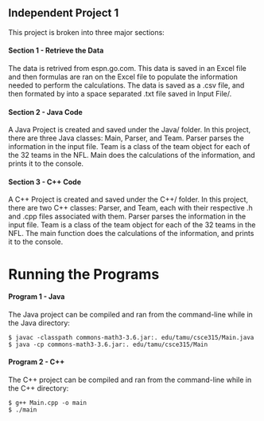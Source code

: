 ## Independent Project 1

This project is broken into three major sections:

#### Section 1 - Retrieve the Data
The data is retrived from espn.go.com. This data is saved in an Excel file and then formulas are ran on the Excel file to populate the information needed to perform the calculations. The data is saved as a .csv file, and then formated by into a space separated .txt file saved in Input File/.

#### Section 2 - Java Code
A Java Project is created and saved under the Java/ folder. In this project, there are three Java classes: Main, Parser, and Team. Parser parses the information in the input file. Team is a class of the team object for each of the 32 teams in the NFL. Main does the calculations of the information, and prints it to the console.

#### Section 3 - C++ Code
A C++ Project is created and saved under the C++/ folder. In this project, there are two C++ classes: Parser, and Team, each with their respective .h and .cpp files associated with them. Parser parses the information in the input file. Team is a class of the team object for each of the 32 teams in the NFL. The main function does the calculations of the information, and prints it to the console.

# Running the Programs
#### Program 1 - Java
The Java project can be compiled and ran from the command-line while in the Java directory:

```
$ javac -classpath commons-math3-3.6.jar:. edu/tamu/csce315/Main.java
$ java -cp commons-math3-3.6.jar:. edu/tamu/csce315/Main
```

#### Program 2 - C++
The C++ project can be compiled and ran from the command-line while in the C++ directory:

```
$ g++ Main.cpp -o main
$ ./main
```

